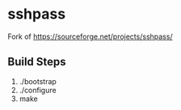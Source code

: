 # sshpass
Fork of https://sourceforge.net/projects/sshpass/

## Build Steps

1. ./bootstrap
2. ./configure
3. make
